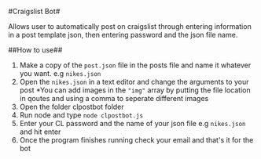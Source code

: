 #Craigslist Bot#

Allows user to automatically post on craigslist through entering information in a post template json, then entering password and the json file name.

##How to use##

1. Make a copy of the `post.json` file in the posts file and name it whatever you want. e.g `nikes.json`
2. Open the `nikes.json` in a text editor and change the arguments to your post
	*You can add images in the `"img"` array by putting the file location in qoutes and using a comma to seperate different images
3. Open the folder clpostbot folder
4. Run node and type `node clpostbot.js`
5. Enter your CL password and the name of your json file e.g `nikes.json` and hit enter
6. Once the program finishes running check your email and that's it for the bot


